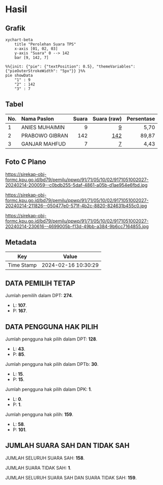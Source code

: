 # Hasil

## Grafik

```mermaid
xychart-beta
    title "Perolehan Suara TPS"
    x-axis [01, 02, 03]
    y-axis "Suara" 0 --> 142
    bar [9, 142, 7]
```

```mermaid
%%{init: {"pie": {"textPosition": 0.5}, "themeVariables": {"pieOuterStrokeWidth": "5px"}} }%%
pie showData
    "1" : 9
    "2" : 142
    "3" : 7
```

## Tabel

| No. | Nama Paslon    | Suara | Suara (raw) | Persentase |
|:--- |:-------------- | -----:| -----------:| ----------:|
| 1   | ANIES MUHAIMIN | 9     | [9][p-1]    | 5,70       |
| 2   | PRABOWO GIBRAN | 142   | [142][p-2]  | 89,87      |
| 3   | GANJAR MAHFUD  | 7     | [7][p-3]    | 4,43       |


[p-1]: https://github.com/gigit-pemilu/pemilu-2024-91-papua/blob/main/pilpres/hitung-suara/sub/91-papua/sub/71-kota-jayapura/sub/05-heram/sub/1002-waena/sub/027-tps/sub/paslon-1.txt
[p-2]: https://github.com/gigit-pemilu/pemilu-2024-91-papua/blob/main/pilpres/hitung-suara/sub/91-papua/sub/71-kota-jayapura/sub/05-heram/sub/1002-waena/sub/027-tps/sub/paslon-2.txt
[p-3]: https://github.com/gigit-pemilu/pemilu-2024-91-papua/blob/main/pilpres/hitung-suara/sub/91-papua/sub/71-kota-jayapura/sub/05-heram/sub/1002-waena/sub/027-tps/sub/paslon-3.txt

## Foto C Plano

https://sirekap-obj-formc.kpu.go.id/bd79/pemilu/ppwp/91/71/05/10/02/9171051002027-20240214-200059--c0bdb255-5daf-4861-a05b-d1ae954e6fbd.jpg

https://sirekap-obj-formc.kpu.go.id/bd79/pemilu/ppwp/91/71/05/10/02/9171051002027-20240214-211826--050477e0-571f-4b2c-8820-824631b455c0.jpg

https://sirekap-obj-formc.kpu.go.id/bd79/pemilu/ppwp/91/71/05/10/02/9171051002027-20240214-230616--4699005b-f13d-49bb-a384-9b6cc7164855.jpg


## Metadata

| Key        | Value               |
| ---------- | ------------------- |
| Time Stamp | 2024-02-16 10:30:29 |


## DATA PEMILIH TETAP

Jumlah pemilih dalam DPT: **274**.
 * L: **107**.
 * P: **167**.

## DATA PENGGUNA HAK PILIH

Jumlah pengguna hak pilih dalam DPT: **128**.
 * L: **43**.
 * P: **85**.

Jumlah pengguna hak pilih dalam DPTb: **30**.
 * L: **15**.
 * P: **15**.

Jumlah pengguna hak pilih dalam DPK: **1**.
 * L: **0**.
 * P: **1**.

Jumlah pengguna hak pilih: **159**.
 * L: **58**.
 * P: **101**.

## JUMLAH SUARA SAH DAN TIDAK SAH

JUMLAH SELURUH SUARA SAH: **158**.

JUMLAH SUARA TIDAK SAH: **1**.

JUMLAH SELURUH SUARA SAH DAN SUARA TIDAK SAH: **159**.


